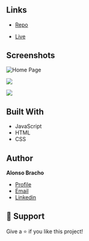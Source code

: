 <h1><Alfredo-il-Cesare></h1>

<p><project-description></p>

## Links

- [Repo](https://github.com/Alobr/<alfredo-il-cesare> "<Alfredo-il-Cesare> Repo")

- [Live](<Homepage url> "Live View")


## Screenshots

![Home Page](/screenshots/1.png "Home Page")

![](/screenshots/2.png)

![](/screenshots/3.png)

## Built With

- JavaScript
- HTML
- CSS


## Author

**Alonso Bracho**

- [Profile](https://github.com/Alobr "Alonso Bracho")
- [Email](mailto:alonsoae80@gmail.com?subject=Hi "Hi!")
- [Linkedin](https://www.linkedin.com/in/alobr/ "Welcome")

## 🤝 Support

Give a ⭐️ if you like this project!
